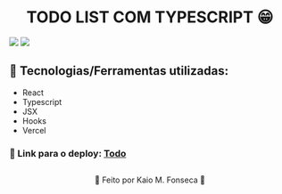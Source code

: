<h1 align=center> TODO LIST COM TYPESCRIPT 😁 </h1>

<img src="https://user-images.githubusercontent.com/88200985/217607018-c9a7330f-23cb-4999-9c48-08f2b8fe74d6.JPG"/>
<img src="https://user-images.githubusercontent.com/88200985/217607014-4bcd5fe4-4849-48e7-b272-9823f81285b3.JPG"/>

## 🤖 Tecnologias/Ferramentas utilizadas:

- React
- Typescript
- JSX
- Hooks
- Vercel

### 🤖 Link para o deploy: [Todo](https://todo-ts-jet.vercel.app/)

##

<p align="center">👾 Feito por Kaio M. Fonseca 👾</p>
